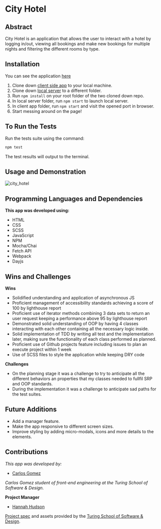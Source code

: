 # City Hotel

## Abstract

City Hotel is an application that allows the user to interact with a hotel by logging in/out, viewing all bookings and make new bookings for multiple nights and filtering the different rooms by type.

## Installation

You can see the application [here](https://karmacarlos.github.io/overlook-2021/)

1. Clone down [client side app](https://github.com/karmacarlos/overlook-2021) to your local machine.
2. Clone down [local server](https://github.com/turingschool-examples/overlook-api) to a different folder.
3. Run `npm install` on your root folder of the two cloned down repo.
4. In local server folder, run `npm start` to launch local server.
5. In client app folder, run `npm start` and visit the opened port in browser.
6. Start messing around on the page!

## To Run the Tests

Run the tests suite using the command:

```bash
npm test
```

The test results will output to the terminal.

## Usage and Demonstration

   ![city_hotel](https://user-images.githubusercontent.com/81398850/142969782-a65e1025-7fbf-4cef-bbbc-f6ad9aae8b63.gif)


## Programming Languages and Dependencies

**This app was developed using:**

- HTML
- CSS
- SCSS
- JavaScript
- NPM
- Mocha/Chai 
- Fetch API
- Webpack
- Dayjs

## Wins and Challenges

**Wins**

- Solidified understanding and application of asynchronous JS
- Proficient management of accessibility standards achieving a score of 100 by lighthouse report
- Proficient use of iterator methods combining 3 data sets to return an user request keeping a performance above 95 by lighthouse report
- Demonstrated solid understanding of OOP by having 4 classes interacting with each other containing all the necessary logic inside.
- Solid implementation of TDD by writing all test and the implementation later, making sure the functionality of each class performed as planned.
- Proficient use of Github projects feature including issues to plan an execute project within 1 week
- Use of SCSS files to style the application while keeping DRY code

**Challenges**

- On the planning stage it was a challenge to try to anticipate all the different behaviors an properties that my classes needed to fullfil SRP and OOP standards.
- During the implementation it was a challenge to anticipate sad paths for the test suites.

## Future Additions

- Add a manager feature.
- Make the app responsive to different screen sizes.
- Improve styling by adding micro-modals, icons and more details to the elements.

## Contributions

_This app was developed by:_

- [Carlos Gomez](https://github.com/karmacarlos)

_Carlos Gomez student of front-end engineering at the Turing School of Software & Design._

**Project Manager**

- [Hannah Hudson](https://github.com/hannahhch)

[Project spec](https://frontend.turing.edu/projects/overlook.html) and assets provided by the [Turing School of Software & Design](https://turing.edu/).
